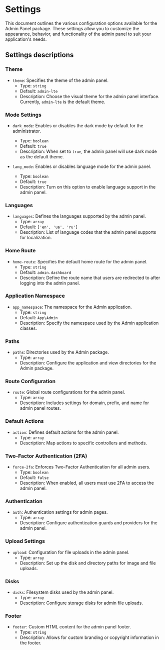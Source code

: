 # Settings

This document outlines the various configuration options available for the Admin Panel package. These settings allow you to customize the appearance, behavior, and functionality of the admin panel to suit your application's needs.

## Settings descriptions

### Theme

- `theme`: Specifies the theme of the admin panel.
    - Type: `string`
    - Default: `admin-lte`
    - Description: Choose the visual theme for the admin panel interface. Currently, `admin-lte` is the default theme.

### Mode Settings

- `dark_mode`: Enables or disables the dark mode by default for the administrator.
    - Type: `boolean`
    - Default: `true`
    - Description: When set to `true`, the admin panel will use dark mode as the default theme.

- `lang_mode`: Enables or disables language mode for the admin panel.
    - Type: `boolean`
    - Default: `true`
    - Description: Turn on this option to enable language support in the admin panel.

### Languages

- `languages`: Defines the languages supported by the admin panel.
    - Type: `array`
    - Default: `['en', 'ua', 'ru']`
    - Description: List of language codes that the admin panel supports for localization.

### Home Route

- `home-route`: Specifies the default home route for the admin panel.
    - Type: `string`
    - Default: `admin.dashboard`
    - Description: Define the route name that users are redirected to after logging into the admin panel.

### Application Namespace

- `app_namespace`: The namespace for the Admin application.
    - Type: `string`
    - Default: `App\Admin`
    - Description: Specify the namespace used by the Admin application classes.

### Paths

- `paths`: Directories used by the Admin package.
    - Type: `array`
    - Description: Configure the application and view directories for the Admin package.

### Route Configuration

- `route`: Global route configurations for the admin panel.
    - Type: `array`
    - Description: Includes settings for domain, prefix, and name for admin panel routes.

### Default Actions

- `action`: Defines default actions for the admin panel.
    - Type: `array`
    - Description: Map actions to specific controllers and methods.

### Two-Factor Authentication (2FA)

- `force-2fa`: Enforces Two-Factor Authentication for all admin users.
    - Type: `boolean`
    - Default: `false`
    - Description: When enabled, all users must use 2FA to access the admin panel.

### Authentication

- `auth`: Authentication settings for admin pages.
    - Type: `array`
    - Description: Configure authentication guards and providers for the admin panel.

### Upload Settings

- `upload`: Configuration for file uploads in the admin panel.
    - Type: `array`
    - Description: Set up the disk and directory paths for image and file uploads.

### Disks

- `disks`: Filesystem disks used by the admin panel.
    - Type: `array`
    - Description: Configure storage disks for admin file uploads.

### Footer

- `footer`: Custom HTML content for the admin panel footer.
    - Type: `string`
    - Description: Allows for custom branding or copyright information in the footer.
